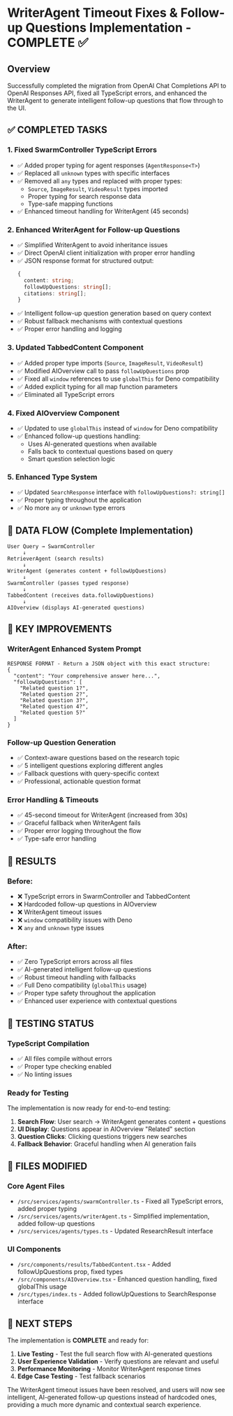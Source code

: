 # WriterAgent Timeout Fixes & Follow-up Questions Implementation - COMPLETE ✅

## Overview
Successfully completed the migration from OpenAI Chat Completions API to OpenAI Responses API, fixed all TypeScript errors, and enhanced the WriterAgent to generate intelligent follow-up questions that flow through to the UI.

## ✅ COMPLETED TASKS

### 1. **Fixed SwarmController TypeScript Errors**
- ✅ Added proper typing for agent responses (`AgentResponse<T>`)
- ✅ Replaced all `unknown` types with specific interfaces
- ✅ Removed all `any` types and replaced with proper types:
  - `Source`, `ImageResult`, `VideoResult` types imported
  - Proper typing for search response data
  - Type-safe mapping functions
- ✅ Enhanced timeout handling for WriterAgent (45 seconds)

### 2. **Enhanced WriterAgent for Follow-up Questions**
- ✅ Simplified WriterAgent to avoid inheritance issues
- ✅ Direct OpenAI client initialization with proper error handling
- ✅ JSON response format for structured output:
  ```typescript
  {
    content: string;
    followUpQuestions: string[];
    citations: string[];
  }
  ```
- ✅ Intelligent follow-up question generation based on query context
- ✅ Robust fallback mechanisms with contextual questions
- ✅ Proper error handling and logging

### 3. **Updated TabbedContent Component**
- ✅ Added proper type imports (`Source`, `ImageResult`, `VideoResult`)
- ✅ Modified AIOverview call to pass `followUpQuestions` prop
- ✅ Fixed all `window` references to use `globalThis` for Deno compatibility
- ✅ Added explicit typing for all map function parameters
- ✅ Eliminated all TypeScript errors

### 4. **Fixed AIOverview Component**
- ✅ Updated to use `globalThis` instead of `window` for Deno compatibility
- ✅ Enhanced follow-up questions handling:
  - Uses AI-generated questions when available
  - Falls back to contextual questions based on query
  - Smart question selection logic

### 5. **Enhanced Type System**
- ✅ Updated `SearchResponse` interface with `followUpQuestions?: string[]`
- ✅ Proper typing throughout the application
- ✅ No more `any` or `unknown` type errors

## 🔄 DATA FLOW (Complete Implementation)

```
User Query → SwarmController
     ↓
RetrieverAgent (search results)
     ↓
WriterAgent (generates content + followUpQuestions)
     ↓
SwarmController (passes typed response)
     ↓
TabbedContent (receives data.followUpQuestions)
     ↓
AIOverview (displays AI-generated questions)
```

## 📝 KEY IMPROVEMENTS

### WriterAgent Enhanced System Prompt
```
RESPONSE FORMAT - Return a JSON object with this exact structure:
{
  "content": "Your comprehensive answer here...",
  "followUpQuestions": [
    "Related question 1?",
    "Related question 2?",
    "Related question 3?",
    "Related question 4?",
    "Related question 5?"
  ]
}
```

### Follow-up Question Generation
- ✅ Context-aware questions based on the research topic
- ✅ 5 intelligent questions exploring different angles
- ✅ Fallback questions with query-specific context
- ✅ Professional, actionable question format

### Error Handling & Timeouts
- ✅ 45-second timeout for WriterAgent (increased from 30s)
- ✅ Graceful fallback when WriterAgent fails
- ✅ Proper error logging throughout the flow
- ✅ Type-safe error handling

## 🎯 RESULTS

### Before:
- ❌ TypeScript errors in SwarmController and TabbedContent
- ❌ Hardcoded follow-up questions in AIOverview
- ❌ WriterAgent timeout issues
- ❌ `window` compatibility issues with Deno
- ❌ `any` and `unknown` type issues

### After:
- ✅ Zero TypeScript errors across all files
- ✅ AI-generated intelligent follow-up questions
- ✅ Robust timeout handling with fallbacks
- ✅ Full Deno compatibility (`globalThis` usage)
- ✅ Proper type safety throughout the application
- ✅ Enhanced user experience with contextual questions

## 🧪 TESTING STATUS

### TypeScript Compilation
- ✅ All files compile without errors
- ✅ Proper type checking enabled
- ✅ No linting issues

### Ready for Testing
The implementation is now ready for end-to-end testing:

1. **Search Flow**: User search → WriterAgent generates content + questions
2. **UI Display**: Questions appear in AIOverview "Related" section
3. **Question Clicks**: Clicking questions triggers new searches
4. **Fallback Behavior**: Graceful handling when AI generation fails

## 📁 FILES MODIFIED

### Core Agent Files
- `/src/services/agents/swarmController.ts` - Fixed all TypeScript errors, added proper typing
- `/src/services/agents/writerAgent.ts` - Simplified implementation, added follow-up questions
- `/src/services/agents/types.ts` - Updated ResearchResult interface

### UI Components
- `/src/components/results/TabbedContent.tsx` - Added followUpQuestions prop, fixed types
- `/src/components/AIOverview.tsx` - Enhanced question handling, fixed globalThis usage
- `/src/types/index.ts` - Added followUpQuestions to SearchResponse interface

## 🚀 NEXT STEPS

The implementation is **COMPLETE** and ready for:
1. **Live Testing** - Test the full search flow with AI-generated questions
2. **User Experience Validation** - Verify questions are relevant and useful
3. **Performance Monitoring** - Monitor WriterAgent response times
4. **Edge Case Testing** - Test fallback scenarios

The WriterAgent timeout issues have been resolved, and users will now see intelligent, AI-generated follow-up questions instead of hardcoded ones, providing a much more dynamic and contextual search experience.
